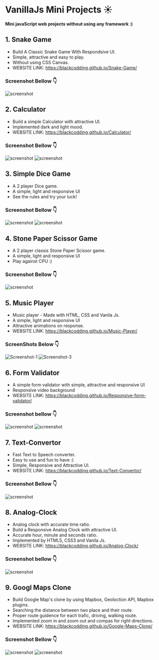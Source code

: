 # VanillaJs Mini Projects ☀️
#### Mini javaScript web projects without using any framework :)

## 1. Snake Game
- Build A Classic Snake Game With Respondsive UI.
- Simple, attractive and easy to play.
- Without using CSS Canvas.
- WEBSITE LINK: https://blackcodding.github.io/Snake-Game/

### Screenshot Bellow 👇

![screenshot](https://github.com/blackcodding/VanillaJs-Mini-Projects/blob/main/Snake%20Game/Snake-game-Gif.gif)


## 2. Calculator
- Build a simple Calculator with attractive UI.
- Implemented dark and light mood.
- WEBSITE LINK: https://blackcodding.github.io/Calculator/

### Screenshot Bellow 👇
![screenshot](https://github.com/blackcodding/VanillaJs-Mini-Projects/blob/main/Calculator/Calculator.gif)
![screenshot](https://github.com/blackcodding/VanillaJs-Mini-Projects/blob/main/Calculator/calculator-screenshoot.png)


## 3. Simple Dice Game
- A 2 player Dice game.
- A simple, light and responsive UI
- See the rules and try your luck!


### Screenshot Bellow 👇
![screenshot](https://github.com/blackcodding/VanillaJs-Mini-Projects/blob/main/Play%20and%20Win/images/Player1%20win.png)
![screenshot](https://github.com/blackcodding/VanillaJs-Mini-Projects/blob/main/Play%20and%20Win/images/Player2%20win.png)

## 4. Stone Paper Scissor Game
- A 2 player classis Stone Paper Scissor game.
- A simple, light and responsive UI
- Play against CPU :)

### Screenshot Bellow 👇

![screenshot](https://github.com/blackcodding/VanillaJs-Mini-Projects/blob/main/Stone%20Paper%20Scissors%20Game/Screenshot.PNG)

## 5. Music Player
- Music player - Made with HTML, CSS and Vanila Js.
- A simple, light and responsive UI
- Attractive animations on response.
- WEBSITE LINK: https://blackcodding.github.io/Music-Player/

### ScreenShots Below 👇

![Screenshot-1](https://github.com/blackcodding/VanillaJs-Mini-Projects/blob/main/Music%20Player/images/screenshot-1.PNG)
![Screenshot-3](https://github.com/blackcodding/VanillaJs-Mini-Projects/blob/main/Music%20Player/images/screenshot-3.PNG)

## 6. Form Validator
- A simple form validator with simple, attractive and responsive UI
- Responsive video background
- WEBSITE LINK: https://blackcodding.github.io/Responsive-form-validator/

### Screenshot bellow 👇

![screenshot](https://github.com/blackcodding/VanillaJs-Mini-Projects/blob/main/Form%20Validator/Form.JPG)
![screenshot](https://github.com/blackcodding/VanillaJs-Mini-Projects/blob/main/Form%20Validator/Form%20Responsive.JPG)

## 7. Text-Convertor
- Fast Text to Speech converter.
- Easy to use and fun to have :)
- Simple, Responsive and Attractive UI.
- WEBSITE LINK: https://blackcodding.github.io/Text-Convertor/

### Screenshot Bellow 👇
![screenshot](https://github.com/blackcodding/VanillaJs-Mini-Projects/blob/main/Text%20Convertor/text-converter-screenshot.PNG)

## 8. Analog-Clock
- Analog clock with accurate time ratio.
- Build a Responsive Analog Clock with attractive UI.
- Accurate hour, minute and seconds ratio.
- Implemented by HTML5, CSS3 and Vanila Js.
- WEBSITE LINK: https://blackcodding.github.io/Analog-Clock/

### Screenshot bellow 👇
![screenshot](https://github.com/blackcodding/VanillaJs-Mini-Projects/blob/main/Analog%20Clock/clock-screenshot-1.PNG)

## 9. Googl Maps Clone
- Build Google Map's clone by using Mapbox, Geoloction API, Mapbox plugins.
- Searching the distance between two place and their route.
- Proper route guidence for each trafic, driving, walking route.
- Implemented zoom in and zoom out and compas for right directions.
- WEBSITE LINK: https://blackcodding.github.io/Google-Maps-Clone/

### Screenshot Bellow 👇
![screenshot](https://github.com/blackcodding/VanillaJs-Mini-Projects/blob/main/Google%20Maps%20Clone/Screenshot-1.PNG)
![screenshot](https://github.com/blackcodding/VanillaJs-Mini-Projects/blob/main/Google%20Maps%20Clone/Screenshot-3.PNG)
